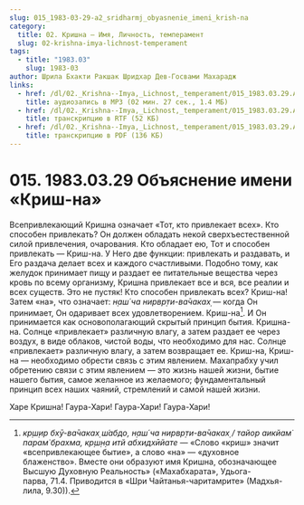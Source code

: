 ```yaml
---
slug: 015_1983-03-29-a2_sridharmj_obyasnenie_imeni_krish-na
category:
  title: 02. Кришна — Имя, Личность, темперамент
  slug: 02-krishna-imya-lichnost-temperament
tags:
  - title: "1983.03"
    slug: 1983-03
author: Шрила Бхакти Ракшак Шридхар Дев-Госвами Махарадж
links:
  - href: /dl/02._Krishna--Imya,_Lichnost,_temperament/015_1983.03.29.A2_SridharMj_Obyasnenie_imeni_Krish-na.mp3
    title: аудиозапись в MP3 (02 мин. 27 сек., 1.4 МБ)
  - href: /dl/02._Krishna--Imya,_Lichnost,_temperament/015_1983.03.29.A2_SridharMj_Obyasnenie_imeni_Krish-na.rtf
    title: транскрипцию в RTF (52 КБ)
  - href: /dl/02._Krishna--Imya,_Lichnost,_temperament/015_1983.03.29.A2_SridharMj_Obyasnenie_imeni_Krish-na.pdf
    title: транскрипцию в PDF (136 КБ)
---
```


# 015. 1983.03.29 Объяснение имени «Криш-на»

Всепривлекающий Кришна означает «Тот, кто привлекает всех». Кто способен привлекать? Он должен обладать некой сверхъестественной силой привлечения, очарования. Кто обладает ею, Тот и способен привлекать — Криш-на. У Него две функции: привлекать и раздавать, и Его раздача делает всех и каждого счастливыми. Подобно тому, как желудок принимает пищу и раздает ее питательные вещества через кровь по всему организму, Кришна привлекает все и вся, все реалии и всех существ. Это не пустяк! Кто способен привлекать всех? Криш-на! Затем «на», что означает: *н̣аш́ ча нирвр̣ти-ва̄чаках̣* — когда Он принимает, Он одаривает всех удовлетворением. Криш-на[^_ftn1]. И Он принимается как основополагающий скрытый принцип бытия. Кришна-на. Солнце «привлекает» различную влагу, а затем раздает ее через воздух, в виде облаков, чистой воды, что необходимо для нас. Солнце «привлекает» различную влагу, а затем возвращает ее. Криш-на, Криш-на — необходимо обрести связь с этим явлением. Махапрабху учил обретению связи с этим явлением — это жизнь нашей жизни, бытие нашего бытия, самое желанное из желаемого; фундаментальный принцип всех наших чаяний, стремлений и самой нашей жизни.

Харе Кришна! Гаура-Хари! Гаура-Хари! Гаура-Хари!



[^_ftn1]: *кр̣ш̣ир бхӯ-ва̄чаках̣ ш́абдо, н̣аш́ ча нирвр̣ти-ва̄чаках̣ / тайор аикйам̇ парам̇ брахма, кр̣ш̣н̣а итй абхидхӣйате* — «Слово «криш» значит «всепривлекающее бытие», а слово «на» — «духовное блаженство». Вместе они образуют имя Кришна, обозначающее Высшую Духовную Реальность» («Махабхарата», Удьога-парва, 71.4. Приводится в «Шри Чайтанья-чаритамрите» (Мадхья-лила, 9.30)).

